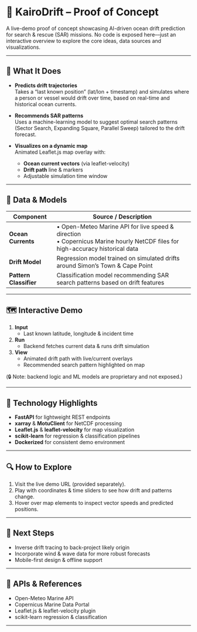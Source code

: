 # 🌊 KairoDrift – Proof of Concept

A live-demo proof of concept showcasing AI-driven ocean drift prediction for search & rescue (SAR) missions. No code is exposed here––just an interactive overview to explore the core ideas, data sources and visualizations.

---

## 🚀 What It Does

- **Predicts drift trajectories**  
  Takes a “last known position” (lat/lon + timestamp) and simulates where a person or vessel would drift over time, based on real-time and historical ocean currents.

- **Recommends SAR patterns**  
  Uses a machine-learning model to suggest optimal search patterns (Sector Search, Expanding Square, Parallel Sweep) tailored to the drift forecast.

- **Visualizes on a dynamic map**  
  Animated Leaflet.js map overlay with:
  - **Ocean current vectors** (via leaflet-velocity)
  - **Drift path** line & markers
  - Adjustable simulation time window

---

## 📡 Data & Models

| Component            | Source / Description                                                |
|----------------------|----------------------------------------------------------------------|
| **Ocean Currents**   | • Open-Meteo Marine API for live speed & direction<br>• Copernicus Marine hourly NetCDF files for high-accuracy historical data |
| **Drift Model**      | Regression model trained on simulated drifts around Simon’s Town & Cape Point |
| **Pattern Classifier** | Classification model recommending SAR search patterns based on drift features |

---

## 🗺️ Interactive Demo

1. **Input**  
   - Last known latitude, longitude & incident time  
2. **Run**  
   - Backend fetches current data & runs drift simulation  
3. **View**  
   - Animated drift path with live/current overlays  
   - Recommended search pattern highlighted on map  

(🔒 Note: backend logic and ML models are proprietary and not exposed.)

---

## 🔭 Technology Highlights

- **FastAPI** for lightweight REST endpoints  
- **xarray** & **MotuClient** for NetCDF processing  
- **Leaflet.js** & **leaflet-velocity** for map visualization  
- **scikit-learn** for regression & classification pipelines  
- **Dockerized** for consistent demo environment

---

## 🔍 How to Explore

1. Visit the live demo URL (provided separately).  
2. Play with coordinates & time sliders to see how drift and patterns change.  
3. Hover over map elements to inspect vector speeds and predicted positions.

---

## 👀 Next Steps

- Inverse drift tracing to back-project likely origin  
- Incorporate wind & wave data for more robust forecasts  
- Mobile-first design & offline support  

---

## 🔗 APIs & References

- Open-Meteo Marine API  
- Copernicus Marine Data Portal  
- Leaflet.js & leaflet-velocity plugin  
- scikit-learn regression & classification  

---
